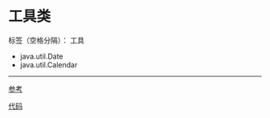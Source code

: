 #  工具类

标签（空格分隔）： 工具
- java.util.Date
- java.util.Calendar
---

[参考](https://www.cnblogs.com/sharpest/p/5473222.html)

[代码](https://github.com/gpnine/JAVAWeb-Advanced/blob/master/web/src/test/java/com/zcl/DateTest.java)
